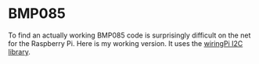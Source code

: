 BMP085
======

To find an actually working BMP085 code is surprisingly difficult on the net for the Raspberry Pi. Here is my working version. It uses the <a href="https://projects.drogon.net/raspberry-pi/wiringpi/i2c-library/">wiringPi I2C library</a>. 
